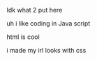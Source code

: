 Idk what 2 put here 

uh i like coding in Java script 

html is cool

i made my irl looks with css

